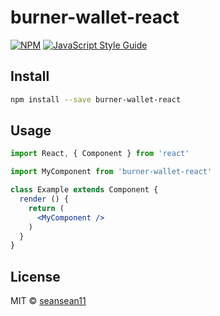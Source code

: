 # burner-wallet-react

> 

[![NPM](https://img.shields.io/npm/v/burner-wallet-react.svg)](https://www.npmjs.com/package/burner-wallet-react) [![JavaScript Style Guide](https://img.shields.io/badge/code_style-standard-brightgreen.svg)](https://standardjs.com)

## Install

```bash
npm install --save burner-wallet-react
```

## Usage

```jsx
import React, { Component } from 'react'

import MyComponent from 'burner-wallet-react'

class Example extends Component {
  render () {
    return (
      <MyComponent />
    )
  }
}
```

## License

MIT © [seansean11](https://github.com/seansean11)
